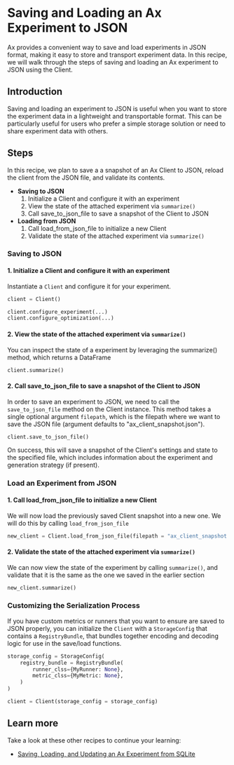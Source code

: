 # Saving and Loading an Ax Experiment to JSON

Ax provides a convenient way to save and load experiments in JSON format, making it easy to store and transport experiment data. In this recipe, we will walk through the steps of saving and loading an Ax experiment to JSON using the Client.

## Introduction

Saving and loading an experiment to JSON is useful when you want to store the experiment data in a lightweight and transportable format. This can be particularly useful for users who prefer a simple storage solution or need to share experiment data with others.

## Steps

In this recipe, we plan to save a a snapshot of an Ax Client to JSON, reload the client from the JSON file, and validate its contents.

* **Saving to JSON**
    1. Initialize a Client and configure it with an experiment
    2. View the state of the attached experiment via `summarize()`
    3. Call save_to_json_file to save a snapshot of the Client to JSON
* **Loading from JSON**
    1. Call load_from_json_file to initialize a new Client
    2. Validate the state of the attached experiment via `summarize()`

### Saving to JSON
#### 1. Initialize a Client and configure it with an experiment

Instantiate a `Client` and configure it for your experiment.

```python
client = Client()

client.configure_experiment(...)
client.configure_optimization(...)
```

#### 2. View the state of the attached experiment via `summarize()`

You can inspect the state of a experiment by leveraging the summarize() method, which returns a DataFrame

```python
client.summarize()
```

#### 2. Call save_to_json_file to save a snapshot of the Client to JSON

In order to save an experiment to JSON, we need to call the `save_to_json_file` method on the Client instance. This method takes a single optional argument `filepath`, which is the filepath where we want to save the JSON file (argument defaults to "ax_client_snapshot.json").

```python
client.save_to_json_file()
```

On success, this will save a snapshot of the Client's settings and state to the specified file, which includes information about the experiment and generation strategy (if present).

### Load an Experiment from JSON
#### 1. Call load_from_json_file to initialize a new Client

We will now load the previously saved Client snapshot into a new one. We will do this by calling `load_from_json_file`

```python
new_client = Client.load_from_json_file(filepath = "ax_client_snapshot.json")
```

#### 2. Validate the state of the attached experiment via `summarize()`

We can now view the state of the experiment by calling `summarize()`, and validate that it is the same as the one we saved in the earlier section

```python
new_client.summarize()
```

### Customizing the Serialization Process

If you have custom metrics or runners that you want to ensure are saved to JSON properly, you can initialize the `Client` with a `StorageConfig` that contains a `RegistryBundle`, that bundles together encoding and decoding logic for use in the save/load functions.

```python
storage_config = StorageConfig(
    registry_bundle = RegistryBundle(
        runner_clss={MyRunner: None},
        metric_clss={MyMetric: None},
    )
)

client = Client(storage_config = storage_config)
```

## Learn more

Take a look at these other recipes to continue your learning:

- [Saving, Loading, and Updating an Ax Experiment from SQLite](#)
